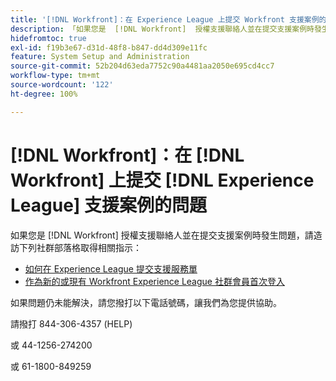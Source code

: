 ```yaml
---
title: '[!DNL Workfront]：在 Experience League 上提交 Workfront 支援案例的問題'
description: 「如果您是  [!DNL Workfront]  授權支援聯絡人並在提交支援案例時發生問題，請撥打以下電話聯繫我們，以利為您提供協助。」
hidefromtoc: true
exl-id: f19b3e67-d31d-48f8-b847-dd4d309e11fc
feature: System Setup and Administration
source-git-commit: 52b204d63eda7752c90a4481aa2050e695cd4cc7
workflow-type: tm+mt
source-wordcount: '122'
ht-degree: 100%

---
```


# [!DNL Workfront]：在 [!DNL Workfront] 上提交 [!DNL Experience League] 支援案例的問題

如果您是 [!DNL Workfront] 授權支援聯絡人並在提交支援案例時發生問題，請造訪下列社群部落格取得相關指示：

* [如何在 Experience League 提交支援服務單](https://experienceleaguecommunities.adobe.com/t5/workfront-blogs/how-to-submit-a-support-ticket-on-experience-league/ba-p/461737)
* [作為新的或現有 Workfront Experience League 社群會員首次登入](https://experienceleaguecommunities.adobe.com/t5/workfront-blogs/logging-in-for-the-first-time-as-a-new-or-existing-workfront/ba-p/461472)

如果問題仍未能解決，請您撥打以下電話號碼，讓我們為您提供協助。

請撥打 844-306-4357 (HELP)

或 44-1256-274200

或 61-1800-849259
